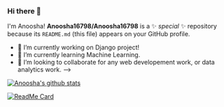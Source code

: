 ### Hi there 👋
I'm Anoosha!
**Anoosha16798/Anoosha16798** is a ✨ _special_ ✨ repository because its `README.md` (this file) appears on your GitHub profile.

- 🔭 I’m currently working on Django project!
- 🌱 I’m currently learning Machine Learning.
- 👯 I’m looking to collaborate for any web developement work, or data analytics work.
-->

[![Anoosha's github stats](https://github-readme-stats.vercel.app/api?username=Anoosha16798&show_icons=true&theme=radical)](https://github.com/Anoosha16798/github-readme-stats)

[![ReadMe Card](https://github-readme-stats.vercel.app/api/pin/?username=Anoosha16798&repo=github-readme-stats)](https://github.com/Anoosha16798/github-readme-stats)
